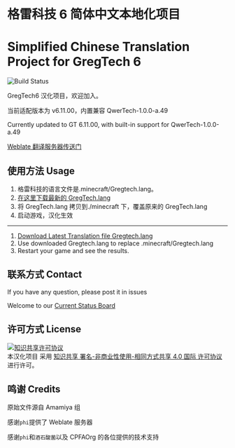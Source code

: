 # 格雷科技 6 简体中文本地化项目

# Simplified Chinese Translation Project for GregTech 6

![Build Status](https://travis-ci.org/MoHaDouBiTeam/gregtech6-chinese-translation.svg?branch=master)

GregTech6 汉化项目，欢迎加入。

当前适配版本为 v6.11.00，内置兼容 QwerTech-1.0.0-a.49

Currently updated to GT 6.11.00, with built-in support for QwerTech-1.0.0-a.49

[Weblate 翻译服务器传送门](https://weblate.exz.me/projects/gregtech/)

## 使用方法 Usage

1. 格雷科技的语言文件是.minecraft/Gregtech.lang。
2. [在这里下载最新的 GregTech.lang](https://github.com/MoHaDouBiTeam/gregtech6-chinese-translation/releases/latest)
3. 将 GregTech.lang 拷贝到./minecraft 下，覆盖原来的 GregTech.lang
4. 启动游戏，汉化生效

---

1. [Download Latest Translation file Gregtech.lang](https://github.com/MoHaDouBiTeam/gregtech6-chinese-translation/releases/latest)
2. Use downloaded Gregtech.lang to replace .minecraft/Gregtech.lang
3. Restart your game and see the results.

## 联系方式 Contact

If you have any question, please post it in issues

Welcome to our [Current Status Board](https://github.com/MoHaDouBiTeam/gregtech6-chinese-translate/wiki/%E5%85%AC%E5%91%8A%E6%9D%BF-Current-Status)

## 许可方式 License

<a rel="license" href="http://creativecommons.org/licenses/by-nc-sa/4.0/"><img alt="知识共享许可协议" style="border-width:0" src="https://i.creativecommons.org/l/by-nc-sa/4.0/88x31.png" /></a><br />本汉化项目 采用 <a rel="license" href="http://creativecommons.org/licenses/by-nc-sa/4.0/">知识共享 署名-非商业性使用-相同方式共享 4.0 国际 许可协议</a>进行许可。

## 鸣谢 Credits

原始文件源自 Amamiya 组

感谢`phi`提供了 Weblate 服务器

感谢`phi`和`酒石酸菌`以及 CPFAOrg 的各位提供的技术支持
